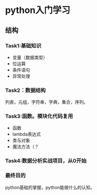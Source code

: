 # python入门学习
## 结构
### Task1:基础知识
* 变量（数据类型）
* 位运算
* 条件语句
* 异常处理
### Task2：数据结构
列表，元组，字符串，字典，集合，序列。
### Task3:函数。模块化代码复用
* 函数
* lambda表达式
* 类与对象
* 魔法方法（？
### Task4:数据分析实战项目，从0开始

### 最终目的
python基础的掌握，python能做什么的认知。
